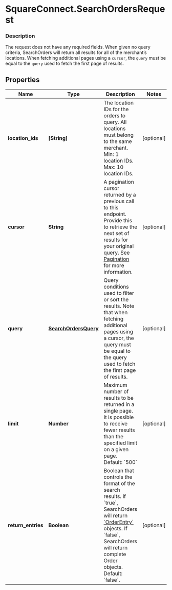 # SquareConnect.SearchOrdersRequest

### Description

The request does not have any required fields. When given no query criteria, SearchOrders will return all results for all of the merchant’s locations. When fetching additional pages using a `cursor`, the `query` must be equal to the `query` used to fetch the first page of results.

## Properties
Name | Type | Description | Notes
------------ | ------------- | ------------- | -------------
**location_ids** | **[String]** | The location IDs for the orders to query. All locations must belong to the same merchant.  Min: 1 location IDs.  Max: 10 location IDs. | [optional] 
**cursor** | **String** | A pagination cursor returned by a previous call to this endpoint. Provide this to retrieve the next set of results for your original query. See [Pagination](/basics/api101/pagination) for more information. | [optional] 
**query** | [**SearchOrdersQuery**](SearchOrdersQuery.md) | Query conditions used to filter or sort the results. Note that when fetching additional pages using a cursor, the query must be equal to the query used to fetch the first page of results. | [optional] 
**limit** | **Number** | Maximum number of results to be returned in a single page. It is possible to receive fewer results than the specified limit on a given page.  Default: &#x60;500&#x60; | [optional] 
**return_entries** | **Boolean** | Boolean that controls the format of the search results. If &#x60;true&#x60;, SearchOrders will return [&#x60;OrderEntry&#x60;](#type-orderentry) objects. If &#x60;false&#x60;, SearchOrders will return complete Order objects.  Default: &#x60;false&#x60;. | [optional] 


